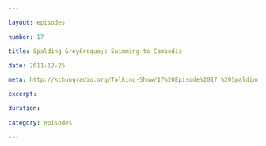 ```yaml
---

layout: episodes

number: 17

title: Spalding Grey&rsquo;s Swimming to Cambodia

date: 2011-12-25

meta: http://kchungradio.org/Talking-Show/17%20Episode%2017_%20Spalding%20Grey's%20Swimming%20to%20Cambodia.mp3

excerpt:

duration:

category: episodes

---
```

